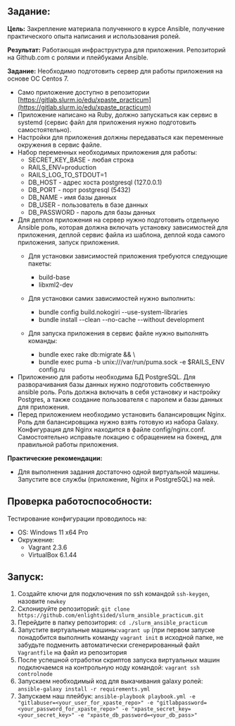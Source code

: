 ## Задание:

**Цель:** Закрепление материала полученного в курсе Ansible, получение практического опыта написания и использования ролей.

**Результат:** Работающая инфраструктура для приложения. Репозиторий на Github.com с ролями и плейбуками Ansible.

**Задание:** Необходимо подготовить сервер для работы приложения на основе ОС Centos 7.
 -   Само приложение доступно в репозитории  [https://gitlab.slurm.io/edu/xpaste_practicum](https://gitlab.slurm.io/edu/xpaste_practicum)
 -   Приложение написано на Ruby, должно запускаться как сервис в systemd (сервис файл для приложения нужно подготовить самостоятельно).
 -   Настройки для приложения должны передаваться как переменные окружения в сервис файле.
 -   Набор переменных необходимых приложения для работы:
	 - SECRET_KEY_BASE - любая строка
	 - RAILS_ENV=production
     - RAILS_LOG_TO_STDOUT=1
     - DB_HOST - адрес хоста postgresql (127.0.0.1)
     - DB_PORT - порт postgresql (5432)
     - DB_NAME - имя базы данных
     -    DB_USER - пользователь в базе данных
     -   DB_PASSWORD - пароль для базы данных
 -   Для деплоя приложения на сервер нужно подготовить отдельную Ansible роль, которая должна включать установку зависимостей для приложения, деплой сервис файла из шаблона, деплой кода самого приложения, запуск приложения.
     -   Для установки зависимостей приложения требуются следующие пакеты:
		 -   build-base
		 -   libxml2-dev
	 -   Для установки самих зависимостей нужно выполнить:
		 -   bundle config build.nokogiri --use-system-libraries
		 -   bundle install --clean --no-cache --without development

	 -   Для запуска приложения в сервис файле нужно выполнять команды:
		 -   bundle exec rake db:migrate && \
		 -   bundle exec puma -b unix:///var/run/puma.sock -e $RAILS_ENV config.ru
 -   Приложению для работы необходима БД PostgreSQL. Для разворачивания базы данных нужно подготовить собственную ansible роль. Роль должна включать в себя установку и настройку Postgres, а также создание пользователя с паролем и базы данных для приложения.
 -   Перед приложением необходимо установить балансировщик Nginx. Роль для балансировщика нужно взять готовую из набора Galaxy. Конфигурация для Nginx находится в файле config/nginx.conf. Самостоятельно исправьте локацию с обращением на бэкенд, для правильной работы приложения.

**Практические рекомендации:**

 -   Для выполнения задания достаточно одной виртуальной машины. Запустите все службы (приложение, Nginx и PostgreSQL) на ней.

## Проверка работоспособности:

Тестирование конфигурации проводилось на:

 - OS: Windows 11 x64 Pro
 - Окружение: 
	 - Vagrant 2.3.6
	 - VirtualBox 6.1.44

## Запуск:

 1. Создайте ключи для подключения по ssh командой `ssh-keygen`, назовите `newkey`
 2. Склонируйте репозиторий: `git clone https://github.com/enlightsided/slurm_ansible_practicum.git`
 3. Перейдите в папку репозитория: `cd ./slurm_ansible_practicum`
 4. Запустите виртуальные машины:`vagrant up` (при первом запуске понадобится выполнить команду `vagrant init` в исходной папке, не забудьте подменить автоматически сгенерированный файл `Vagrantfile` на файл из репозитория
 5. После успешной отработки скриптов запуска виртуальных машин подключаемся на контрольную ноду командой: `vagrant ssh controlnode`
 6. Запускаем необходимый код для выкачивания galaxy ролей: `ansible-galaxy install -r requirements.yml`
 7. Запускаем наш плейбук: `ansible-playbook playbook.yml -e "gitlabuser=<your_user_for_xpaste_repo>" -e "gitlabpassword=<your_password_for_xpaste_repo>" -e "xpaste_secret_key=<your_secret_key>" -e "xpaste_db_password=<your_db_pass>"`
